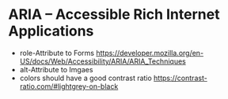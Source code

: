 # ARIA – Accessible Rich Internet Applications

- role-Attribute to Forms https://developer.mozilla.org/en-US/docs/Web/Accessibility/ARIA/ARIA_Techniques
- alt-Attribute to Imgaes
- colors should have a good contrast ratio https://contrast-ratio.com/#lightgrey-on-black
